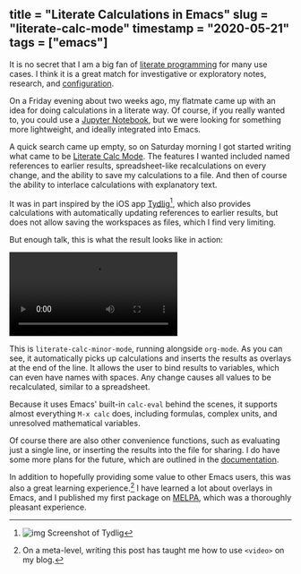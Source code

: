title = "Literate Calculations in Emacs"
slug = "literate-calc-mode"
timestamp = "2020-05-21"
tags = ["emacs"]
---
It is no secret that I am a big fan of [literate programming](https://en.wikipedia.org/wiki/Literate_programming) for many use cases. I think it is a great match for investigative or exploratory notes, research, and [configuration](https://github.com/sulami/dotfiles/blob/master/emacs/.emacs/README.org).

On a Friday evening about two weeks ago, my flatmate came up with an idea for doing calculations in a literate way. Of course, if you really wanted to, you could use a [Jupyter Notebook](https://jupyter.org/try), but we were looking for something more lightweight, and ideally integrated into Emacs.

A quick search came up empty, so on Saturday morning I got started writing what came to be [Literate Calc Mode](https://github.com/sulami/literate-calc-mode.el). The features I wanted included named references to earlier results, spreadsheet-like recalculations on every change, and the ability to save my calculations to a file. And then of course the ability to interlace calculations with explanatory text.

It was in part inspired by the iOS app [Tydlig](http://tydligapp.com/)[^1], which also provides calculations with automatically updating references to earlier results, but does not allow saving the workspaces as files, which I find very limiting.

But enough talk, this is what the result looks like in action:

<div class="figure">

<video controls proload="none" alt="Demo Video">

<source src="/media/literate-calc-demo.webm" type="video/webm">

</video>

</div>

This is `literate-calc-minor-mode`, running alongside `org-mode`. As you can see, it automatically picks up calculations and inserts the results as overlays at the end of the line. It allows the user to bind results to variables, which can even have names with spaces. Any change causes all values to be recalculated, similar to a spreadsheet.

Because it uses Emacs' built-in `calc-eval` behind the scenes, it supports almost everything `M-x calc` does, including formulas, complex units, and unresolved mathematical variables.

Of course there are also other convenience functions, such as evaluating just a single line, or inserting the results into the file for sharing. I do have some more plans for the future, which are outlined in the [documentation](https://github.com/sulami/literate-calc-mode.el#roadmap).

In addition to hopefully providing some value to other Emacs users, this was also a great learning experience.[^2] I have learned a lot about overlays in Emacs, and I published my first package on [MELPA](https://melpa.org/), which was a thoroughly pleasant experience.


[^1]: ![img](../../images/tydlig.png "Screenshot of Tydlig") Screenshot of Tydlig

[^2]: On a meta-level, writing this post has taught me how to use `<video>` on my blog.
